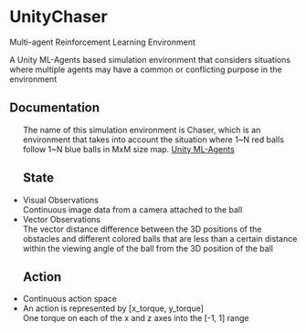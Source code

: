 # UnityChaser
Multi-agent Reinforcement Learning Environment

A Unity ML-Agents based simulation environment that considers situations where multiple agents may have a common or conflicting purpose in the environment

## Documentation
<ul>
  The name of this simulation environment is Chaser, which is an environment that takes into account the situation where 1~N red balls follow 1~N blue balls in MxM size map.
  <a href="https://github.com/Unity-Technologies/ml-agents">Unity ML-Agents</a>

## State
<li>
Visual Observations
</li>
    Continuous image data from a camera attached to the ball
  
<li>
Vector Observations
</li>
    The vector distance difference between the 3D positions of the obstacles and different colored balls that are less than a certain distance within the viewing angle of the ball from the 3D position of the ball
  
  
  
## Action
<li>
Continuous action space
</li>
<li>
An action is represented by [x_torque, y_torque]
</li>
    One torque on each of the x and z axes into the [-1, 1] range
  
</ul>
